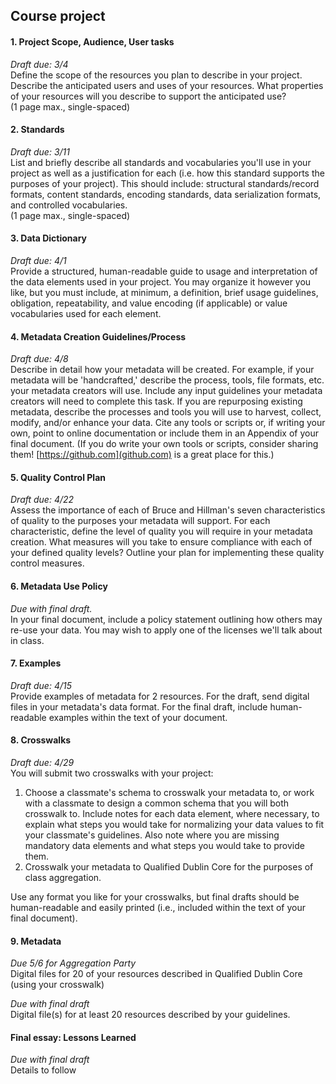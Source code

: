 ## Course project

#### 1. Project Scope, Audience, User tasks
_Draft due: 3/4_  
Define the scope of the resources you plan to describe in your project. Describe the anticipated users and uses of your resources. What properties of your resources will you describe to support the anticipated use?  
(1 page max., single-spaced)

#### 2. Standards  
_Draft due: 3/11_  
List and briefly describe all standards and vocabularies you'll use in your project as well as a justification for each (i.e. how this standard supports the purposes of your project). This should include: structural standards/record formats, content standards, encoding standards, data serialization formats, and controlled vocabularies.   
(1 page max., single-spaced) 

#### 3. Data Dictionary
_Draft due: 4/1_  
Provide a structured, human-readable guide to usage and interpretation of the data elements used in your project. You may organize it however you like, but you must include, at minimum, a definition, brief usage guidelines, obligation, repeatability, and value encoding (if applicable) or value vocabularies used for each element.

#### 4. Metadata Creation Guidelines/Process  
_Draft due: 4/8_  
Describe in detail how your metadata will be created. For example, if your metadata will be 'handcrafted,' describe the process, tools, file formats, etc. your metadata creators will use. Include any input guidelines your metadata creators will need to complete this task. If you are repurposing existing metadata, describe the processes and tools you will use to harvest, collect, modify, and/or enhance your data. Cite any tools or scripts or, if writing your own, point to online documentation or include them in an Appendix of your final document. (If you do write your own tools or scripts, consider sharing them! [https://github.com](github.com) is a great place for this.)

#### 5. Quality Control Plan  
_Draft due: 4/22_  
Assess the importance of each of Bruce and Hillman's seven characteristics of quality to the purposes your metadata will support. For each characteristic, define the level of quality you will require in your metadata creation. What measures will you take to ensure compliance with each of your defined quality levels? Outline your plan for implementing these quality control measures.

#### 6. Metadata Use Policy
_Due with final draft._  
In your final document, include a policy statement outlining how others may re-use your data. You may wish to apply one of the licenses we'll talk about in class.

#### 7. Examples
_Draft due: 4/15_  
Provide examples of metadata for 2 resources. For the draft, send digital files in your metadata's data format. For the final draft, include human-readable examples within the text of your document. 

#### 8. Crosswalks
_Draft due: 4/29_  
You will submit two crosswalks with your project:
1. Choose a classmate's schema to crosswalk your metadata to, or work with a classmate to design a common schema that you will both crosswalk to. Include notes for each data element, where necessary, to explain what steps you would take for normalizing your data values to fit your classmate's guidelines. Also note where you are missing mandatory data elements and what steps you would take to provide them. 
2. Crosswalk your metadata to Qualified Dublin Core for the purposes of class aggregation.  

Use any format you like for your crosswalks, but final drafts should be human-readable and easily printed (i.e., included within the text of your final document).

#### 9. Metadata
_Due 5/6 for Aggregation Party_  
Digital files for 20 of your resources described in Qualified Dublin Core (using your crosswalk)

_Due with final draft_  
Digital file(s) for at least 20 resources described by your guidelines.

#### Final essay: Lessons Learned
_Due with final draft_  
Details to follow